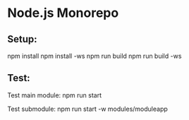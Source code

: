 # Node.js Monorepo

## Setup:
npm install
npm install -ws
npm run build
npm run build -ws

## Test:
Test main module:
npm run start

Test submodule:
npm run start -w modules/moduleapp




